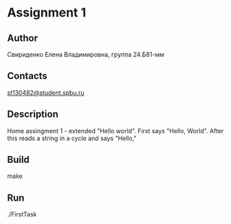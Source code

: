 # Assignment 1
## Author
Свириденко Елена Владимировна, группа 24.Б81-мм
## Contacts
st130482@student.spbu.ru
## Description
Home assingment 1 - extended "Hello world". First says "Hello,
World". After this reads a string in a cycle and says "Hello,<string>"
## Build
make
## Run
./FirstTask
